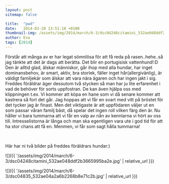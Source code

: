 ```yaml
---
layout: post
sitemap: false

title:  "pwd"
date:   2014-03-20 13:51:18 +0100
thumbnail-img: /assets/img/2014/march/6-3/dsc04248citamini_532ae048ddf2b3665995ba2e.jpg
author: Eva
tags: [2014]
---
```


Förstår att många av er har legat sömnlösa för att få reda på rasen..hehe..så jag tänkte att det är dags att berätta. Det blir en portugisisk vattenhund!:D Den är alltid glad, älskar människor, går ihop med alla hundar, har inget dominansbehov, är smart, aktiv, bra storlek, fäller inget hår(allergivänlig), är väldigt familjekär som älskar att vara nära ägaren och har ingen jakt i sig. Freddes föräldrar äger dessutom två stycken så man har ju lite erfarenhet i vad de behöver för sorts uppfostran. De kan även hjälpa oss med klippningen t.ex. Vi kommer att köpa en hane som vi då senare kommer att kastrera så fort det går. Jag hoppas att vi får en svart med vitt på bröstet för det tycker jag är finast. Men det viktigaste är att uppfödaren väljer ut en som passar våran familj bäst, då spelar det ingen roll vilken färg den är. Nu håller vi bara tummarna att vi får en valp av nån av kennlarna vi hört av oss till. Intresselistorna är långa och man ska egentligen vara ute i god tid för att ha stor chans att få en. Menmen, vi får som sagt hålla tummarna!




 




Här har ni två bilder på freddes föräldrars hundar:)

![]({{ '/assets/img/2014/march/6-3/dsc04248citamini_532ae048ddf2b3665995ba2e.jpg'  | relative_url }})

![]({{ '/assets/img/2014/march/6-3/dsc04835_532ae04a2a6b2268b8e71c2b.jpg'  | relative_url }})

